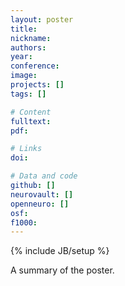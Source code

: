 ```yaml
---
layout: poster
title:
nickname:
authors:
year:
conference:
image:
projects: []
tags: []

# Content
fulltext:
pdf:

# Links
doi:

# Data and code
github: []
neurovault: []
openneuro: []
osf:
f1000:
---
```

{% include JB/setup %}

A summary of the poster.
